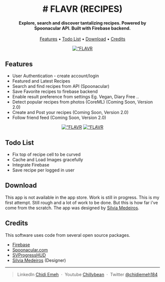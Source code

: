 <h1 align="center">
 # FLAVR (RECIPES)
</h1>

<h4 align="center"> Explore, search and discover tantalizing recipes. Powered by Spoonacular API. Built with Firebase backend. </h4>

<p align="center">
  <a href="#key-features">Features</a> •
  <a href=“#to-do-list”>Todo List</a> •
  <a href="#download">Download</a> •
  <a href="#credits">Credits</a> 
</p>


<p align="center">
	<a href="http://g.recordit.co/lNcMxIYZCN.gif"><img src="http://g.recordit.co/lNcMxIYZCN.gif" title=“FLAVR - Home”/></a>
</p>


## Features

* User Authentication - create account/login
* Featured and Latest Recipes
* Search and find recipes from API (Spoonacular)
* Save Favorite recipes to firebase backend
* Enable result preference from settings Eg. Vegan, Diary Free .. 
* Detect popular recipes from photos (CoreML) (Coming Soon, Version 2.0)
* Create and Post your recipes (Coming Soon, Version 2.0)
* Follow friend feed (Coming Soon, Version 2.0)


<p align="center">
	<a href="http://g.recordit.co/KLIxx565xd.gif"><img src="http://g.recordit.co/KLIxx565xd.gif" title=“FLAVR - Categories”/></a>
	<a href="http://g.recordit.co/FHKkLsxNag.gif"><img src="http://g.recordit.co/FHKkLsxNag.gif" title=“FLAVR - Favorites”/></a>
</p>


## Todo List

* Fix top of recipe cell to be curved
* Cache and Load Images gracefully
* Integrate Firebase 
* Save recipe per logged in user



## Download

This app is not available in the app store. Work is still in progress.
This is my first attempt. Still rough and a lot of work to be done. But this is how far i've come from the scratch.
The app was designed by [Silvia Medeiros](https://dribbble.com/silviacm).


## Credits

This software uses code from several open source packages.

- [Firebase](https://firebase.google.com)
- [Spoonacular.com](https://spoonacular.com/food-api)
- [SVProgressHUD](https://github.com/SVProgressHUD)
- [Silvia Medeiros](https://dribbble.com/silviacm) (Designer)


---

> LinkedIn [Chidi Emeh](https://www.linkedin.com/in/chidi-emeh-2307359a/) &nbsp;&middot;&nbsp;
> Youtube [Chillybean](https://www.youtube.com/channel/UC4gJhJti278cbnlkntvX79Q) &nbsp;&middot;&nbsp;
> Twitter [@chidiemeh184](https://twitter.com/chidiemeh184)










